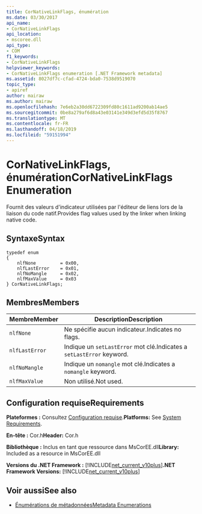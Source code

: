 ```yaml
---
title: CorNativeLinkFlags, énumération
ms.date: 03/30/2017
api_name:
- CorNativeLinkFlags
api_location:
- mscoree.dll
api_type:
- COM
f1_keywords:
- CorNativeLinkFlags
helpviewer_keywords:
- CorNativeLinkFlags enumeration [.NET Framework metadata]
ms.assetid: 8027df7c-cfad-4724-bda0-7538d9519070
topic_type:
- apiref
author: mairaw
ms.author: mairaw
ms.openlocfilehash: 7e6eb2a30dd6722309fd80c1611ad9200ab14ae5
ms.sourcegitcommit: 0be8a279af6d8a43e03141e349d3efd5d35f8767
ms.translationtype: MT
ms.contentlocale: fr-FR
ms.lasthandoff: 04/18/2019
ms.locfileid: "59151994"
---
```

# <a name="cornativelinkflags-enumeration"></a><span data-ttu-id="65cec-102">CorNativeLinkFlags, énumération</span><span class="sxs-lookup"><span data-stu-id="65cec-102">CorNativeLinkFlags Enumeration</span></span>
<span data-ttu-id="65cec-103">Fournit des valeurs d'indicateur utilisées par l'éditeur de liens lors de la liaison du code natif.</span><span class="sxs-lookup"><span data-stu-id="65cec-103">Provides flag values used by the linker when linking native code.</span></span>  
  
## <a name="syntax"></a><span data-ttu-id="65cec-104">Syntaxe</span><span class="sxs-lookup"><span data-stu-id="65cec-104">Syntax</span></span>  
  
```  
typedef enum  
{  
    nlfNone         = 0x00,  
    nlfLastError    = 0x01,  
    nlfNoMangle     = 0x02,  
    nlfMaxValue     = 0x03  
} CorNativeLinkFlags;  
```  
  
## <a name="members"></a><span data-ttu-id="65cec-105">Membres</span><span class="sxs-lookup"><span data-stu-id="65cec-105">Members</span></span>  
  
|<span data-ttu-id="65cec-106">Membre</span><span class="sxs-lookup"><span data-stu-id="65cec-106">Member</span></span>|<span data-ttu-id="65cec-107">Description</span><span class="sxs-lookup"><span data-stu-id="65cec-107">Description</span></span>|  
|------------|-----------------|  
|`nlfNone`|<span data-ttu-id="65cec-108">Ne spécifie aucun indicateur.</span><span class="sxs-lookup"><span data-stu-id="65cec-108">Indicates no flags.</span></span>|  
|`nlfLastError`|<span data-ttu-id="65cec-109">Indique un `setLastError` mot clé.</span><span class="sxs-lookup"><span data-stu-id="65cec-109">Indicates a `setLastError` keyword.</span></span>|  
|`nlfNoMangle`|<span data-ttu-id="65cec-110">Indique un `nomangle` mot clé.</span><span class="sxs-lookup"><span data-stu-id="65cec-110">Indicates a `nomangle` keyword.</span></span>|  
|`nlfMaxValue`|<span data-ttu-id="65cec-111">Non utilisé.</span><span class="sxs-lookup"><span data-stu-id="65cec-111">Not used.</span></span>|  
  
## <a name="requirements"></a><span data-ttu-id="65cec-112">Configuration requise</span><span class="sxs-lookup"><span data-stu-id="65cec-112">Requirements</span></span>  
 <span data-ttu-id="65cec-113">**Plateformes :** Consultez [Configuration requise](../../../../docs/framework/get-started/system-requirements.md).</span><span class="sxs-lookup"><span data-stu-id="65cec-113">**Platforms:** See [System Requirements](../../../../docs/framework/get-started/system-requirements.md).</span></span>  
  
 <span data-ttu-id="65cec-114">**En-tête :** Cor.h</span><span class="sxs-lookup"><span data-stu-id="65cec-114">**Header:** Cor.h</span></span>  
  
 <span data-ttu-id="65cec-115">**Bibliothèque :** Inclus en tant que ressource dans MsCorEE.dll</span><span class="sxs-lookup"><span data-stu-id="65cec-115">**Library:** Included as a resource in MsCorEE.dll</span></span>  
  
 <span data-ttu-id="65cec-116">**Versions du .NET Framework :** [!INCLUDE[net_current_v10plus](../../../../includes/net-current-v10plus-md.md)]</span><span class="sxs-lookup"><span data-stu-id="65cec-116">**.NET Framework Versions:** [!INCLUDE[net_current_v10plus](../../../../includes/net-current-v10plus-md.md)]</span></span>  
  
## <a name="see-also"></a><span data-ttu-id="65cec-117">Voir aussi</span><span class="sxs-lookup"><span data-stu-id="65cec-117">See also</span></span>

- [<span data-ttu-id="65cec-118">Énumérations de métadonnées</span><span class="sxs-lookup"><span data-stu-id="65cec-118">Metadata Enumerations</span></span>](../../../../docs/framework/unmanaged-api/metadata/metadata-enumerations.md)

